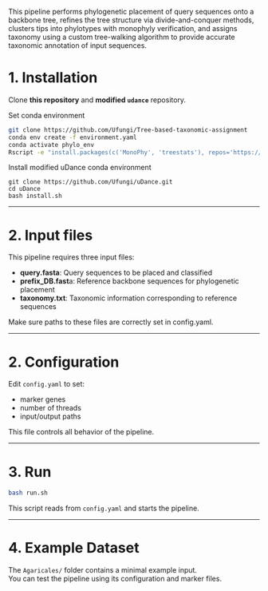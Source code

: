 This pipeline performs phylogenetic placement of query sequences onto a backbone tree, refines the tree structure via divide-and-conquer methods, clusters tips into phylotypes with monophyly verification, and assigns taxonomy using a custom tree-walking algorithm to provide accurate taxonomic annotation of input sequences.

# 1. Installation
Clone **this repository** and **modified `udance`** repository.

Set conda environment
```bash
git clone https://github.com/Ufungi/Tree-based-taxonomic-assignment
conda env create -f environment.yaml
conda activate phylo_env
Rscript -e "install.packages(c('MonoPhy', 'treestats'), repos='https://cloud.r-project.org')"
```

Install modified uDance conda environment
```
git clone https://github.com/Ufungi/uDance.git
cd uDance
bash install.sh
```
---

# 2. Input files

This pipeline requires three input files:

- **query.fasta**: Query sequences to be placed and classified
- **prefix_DB.fast**a: Reference backbone sequences for phylogenetic placement
- **taxonomy.txt**: Taxonomic information corresponding to reference sequences

Make sure paths to these files are correctly set in config.yaml.

---

# 2. Configuration

Edit `config.yaml` to set:
- marker genes
- number of threads
- input/output paths

This file controls all behavior of the pipeline.

---

# 3. Run

```bash
bash run.sh
```

This script reads from `config.yaml` and starts the pipeline.

---

# 4. Example Dataset

The `Agaricales/` folder contains a minimal example input.  
You can test the pipeline using its configuration and marker files.

